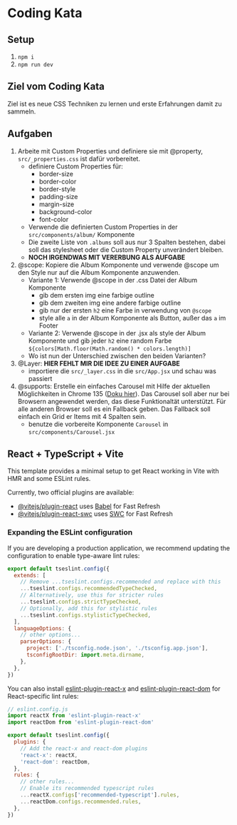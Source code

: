 # Coding Kata
## Setup
1. `npm i`
2. `npm run dev`

## Ziel vom Coding Kata
Ziel ist es neue CSS Techniken zu lernen und erste Erfahrungen damit zu sammeln.

## Aufgaben
1. Arbeite mit Custom Properties und definiere sie mit @property, `src/_properties.css` ist dafür vorbereitet.
    * definiere Custom Properties für: 
      * border-size
      * border-color
      * border-style
      * padding-size
      * margin-size
      * background-color
      * font-color
    * Verwende die definierten Custom Properties in der `src/components/album/` Komponente
    * Die zweite Liste von `.albums` soll aus nur 3 Spalten bestehen, dabei soll das stylesheet oder die Custom Property unverändert bleiben.
    * **NOCH IRGENDWAS MIT VERERBUNG ALS AUFGABE**
2. @scope: Kopiere die Album Komponente und verwende @scope um den Style nur auf die Album Komponente anzuwenden.
   * Variante 1: Verwende @scope in der .css Datei der Album Komponente
     * gib dem ersten img eine farbige outline
     * gib dem zweiten img eine andere farbige outline
     * gib nur der ersten `h2` eine Farbe in verwendung von `@scope`
     * style alle `a` in der Album Komponente als Button, außer das `a` im Footer
   * Variante 2: Verwende @scope in der .jsx als style der Album Komponente und gib jeder `h2` eine random Farbe `${colors[Math.floor(Math.random() * colors.length)]`
   * Wo ist nun der Unterschied zwischen den beiden Varianten?
3. @Layer: **HIER FEHLT MIR DIE IDEE ZU EINER AUFGABE**
   * importiere die `src/_layer.css` in die `src/App.jsx` und schau was passiert
4. @supports: Erstelle ein einfaches Carousel mit Hilfe der aktuellen Möglichkeiten in Chrome 135 ([Doku hier](https://developer.chrome.com/blog/carousels-with-css?ref=dailydev)). Das Carousel soll aber nur bei Browsern angewendet werden, das diese Funktionaltät unterstützt. Für alle anderen Browser soll es ein Fallback geben. Das Fallback soll einfach ein Grid er Items mit 4 Spalten sein.
   * benutze die vorbereite Komponente `Carousel` in `src/components/Carousel.jsx`

## React + TypeScript + Vite

This template provides a minimal setup to get React working in Vite with HMR and some ESLint rules.

Currently, two official plugins are available:

- [@vitejs/plugin-react](https://github.com/vitejs/vite-plugin-react/blob/main/packages/plugin-react/README.md) uses [Babel](https://babeljs.io/) for Fast Refresh
- [@vitejs/plugin-react-swc](https://github.com/vitejs/vite-plugin-react-swc) uses [SWC](https://swc.rs/) for Fast Refresh

### Expanding the ESLint configuration

If you are developing a production application, we recommend updating the configuration to enable type-aware lint rules:

```js
export default tseslint.config({
  extends: [
    // Remove ...tseslint.configs.recommended and replace with this
    ...tseslint.configs.recommendedTypeChecked,
    // Alternatively, use this for stricter rules
    ...tseslint.configs.strictTypeChecked,
    // Optionally, add this for stylistic rules
    ...tseslint.configs.stylisticTypeChecked,
  ],
  languageOptions: {
    // other options...
    parserOptions: {
      project: ['./tsconfig.node.json', './tsconfig.app.json'],
      tsconfigRootDir: import.meta.dirname,
    },
  },
})
```

You can also install [eslint-plugin-react-x](https://github.com/Rel1cx/eslint-react/tree/main/packages/plugins/eslint-plugin-react-x) and [eslint-plugin-react-dom](https://github.com/Rel1cx/eslint-react/tree/main/packages/plugins/eslint-plugin-react-dom) for React-specific lint rules:

```js
// eslint.config.js
import reactX from 'eslint-plugin-react-x'
import reactDom from 'eslint-plugin-react-dom'

export default tseslint.config({
  plugins: {
    // Add the react-x and react-dom plugins
    'react-x': reactX,
    'react-dom': reactDom,
  },
  rules: {
    // other rules...
    // Enable its recommended typescript rules
    ...reactX.configs['recommended-typescript'].rules,
    ...reactDom.configs.recommended.rules,
  },
})
```
